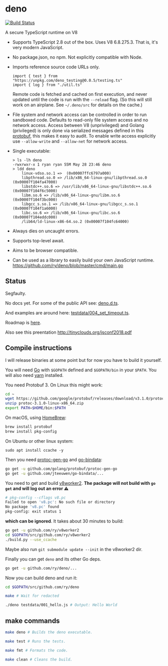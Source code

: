 # deno

[![Build Status](https://travis-ci.com/ry/deno.svg?branch=master)](https://travis-ci.com/ry/deno)

A secure TypeScript runtime on V8

* Supports TypeScript 2.8 out of the box. Uses V8 6.8.275.3. That is, it's
  very modern JavaScript.

* No package.json, no npm. Not explicitly compatible with Node.

* Imports reference source code URLs only.
	```
  import { test } from "https://unpkg.com/deno_testing@0.0.5/testing.ts"
  import { log } from "./util.ts"
	```
  Remote code is fetched and cached on first execution, and never updated until
  the code is run with the `--reload` flag. (So this will still work on an
  airplane. See `~/.deno/src` for details on the cache.)

* File system and network access can be controlled in order to run sandboxed
  code. Defaults to read-only file system access and no network access.
	Access between V8 (unprivileged) and Golang (privileged) is only done via
  serialized messages defined in this
  [protobuf](https://github.com/ry/deno/blob/master/msg.proto), this makes it
  easy to audit.
	To enable write access explicitly use `--allow-write` and `--allow-net` for
  network access.

* Single executable:
	```
	> ls -lh deno
	-rwxrwxr-x 1 ryan ryan 55M May 28 23:46 deno
	> ldd deno
		linux-vdso.so.1 =>  (0x00007ffc6797a000)
		libpthread.so.0 => /lib/x86_64-linux-gnu/libpthread.so.0 (0x00007f104fa47000)
		libstdc++.so.6 => /usr/lib/x86_64-linux-gnu/libstdc++.so.6 (0x00007f104f6c5000)
		libm.so.6 => /lib/x86_64-linux-gnu/libm.so.6 (0x00007f104f3bc000)
		libgcc_s.so.1 => /lib/x86_64-linux-gnu/libgcc_s.so.1 (0x00007f104f1a6000)
		libc.so.6 => /lib/x86_64-linux-gnu/libc.so.6 (0x00007f104eddc000)
		/lib64/ld-linux-x86-64.so.2 (0x00007f104fc64000)
	```

* Always dies on uncaught errors.

* Supports top-level await.

* Aims to be browser compatible.

* Can be used as a library to easily build your own JavaScript runtime.
	https://github.com/ry/deno/blob/master/cmd/main.go


## Status

Segfaulty.

No docs yet. For some of the public API see: [deno.d.ts](https://github.com/ry/deno/blob/master/deno.d.ts).

And examples are around here: [testdata/004_set_timeout.ts](https://github.com/ry/deno/blob/master/testdata/004_set_timeout.ts).

Roadmap is [here](https://github.com/ry/deno/blob/master/TODO.txt).

Also see this preentation http://tinyclouds.org/jsconf2018.pdf


## Compile instructions

I will release binaries at some point but for now you have to build it
yourself.

You will need [Go](https://golang.org/) with `$GOPATH` defined and
`$GOPATH/bin` in your `$PATH`.  You will also need
[yarn](https://yarnpkg.com/lang/en/docs/install/) installed.

You need Protobuf 3. On Linux this might work:

``` bash
cd ~
wget https://github.com/google/protobuf/releases/download/v3.1.0/protoc-3.1.0-linux-x86_64.zip
unzip protoc-3.1.0-linux-x86_64.zip
export PATH=$HOME/bin:$PATH
```

On macOS, using [HomeBrew](https://brew.sh/):

``` bash
brew install protobuf
brew install pkg-config
```
On Ubuntu or other linux system:

```
sudo apt install ccache -y
```

Then you need [protoc-gen-go](https://github.com/golang/protobuf/tree/master/protoc-gen-go) and [go-bindata](https://github.com/jteeuwen/go-bindata):

``` bash
go get -u github.com/golang/protobuf/protoc-gen-go
go get -u github.com/jteeuwen/go-bindata/...
```

You need to get and build [v8worker2](https://github.com/ry/v8worker2).  __The package will not build with `go
get` and will log out an error ⚠__
```bash
# pkg-config --cflags v8.pc
Failed to open 'v8.pc': No such file or directory
No package 'v8.pc' found
pkg-config: exit status 1
```

__which can be ignored__. It takes about 30 minutes to build:

``` bash
go get -u github.com/ry/v8worker2
cd $GOPATH/src/github.com/ry/v8worker2
./build.py --use_ccache
```
Maybe also run `git submodule update --init` in the v8worker2 dir.

Finally you can get `deno` and its other Go deps.

``` bash
go get -u github.com/ry/deno/...
```

Now you can build deno and run it:

``` bash
cd $GOPATH/src/github.com/ry/deno

make # Wait for redacted

./deno testdata/001_hello.js # Output: Hello World
```

## make commands

``` bash
make deno # Builds the deno executable.

make test # Runs the tests.

make fmt # Formats the code.

make clean # Cleans the build.
```

